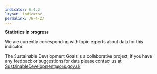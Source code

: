 ```yaml
---
indicator: 6.4.2
layout: indicator
permalink: /6-4-2/
---
```

**Statistics in progress**

We are currently corresponding with topic experts about data for this indicator. 

The Sustainable Development Goals is a collaborative project, if you have any feedback or suggestions for data please contact us at <SustainableDevelopment@ons.gov.uk>

